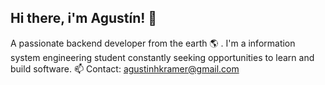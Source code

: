 ## Hi there, i'm Agustín! 👋

A passionate backend developer from the earth :earth_americas: . I'm a information system engineering student constantly seeking opportunities to learn and build software.
📫 Contact: agustinhkramer@gmail.com
